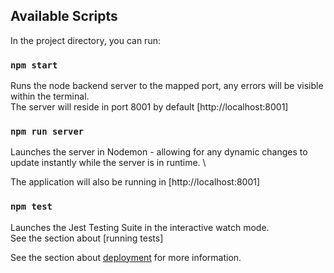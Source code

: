 
## Available Scripts

In the project directory, you can run:

### `npm start`

Runs the node backend server to the mapped port, any errors will be visible within the terminal.\
The server will reside in port 8001 by default [http://localhost:8001]

### `npm run server`

Launches the server in Nodemon - allowing for any dynamic changes to update instantly while the server is in runtime. \

The application will also be running in [http://localhost:8001]

### `npm test`

Launches the Jest Testing Suite in the interactive watch mode.\
See the section about [running tests]

See the section about [deployment](https://facebook.github.io/create-react-app/docs/deployment) for more information.

